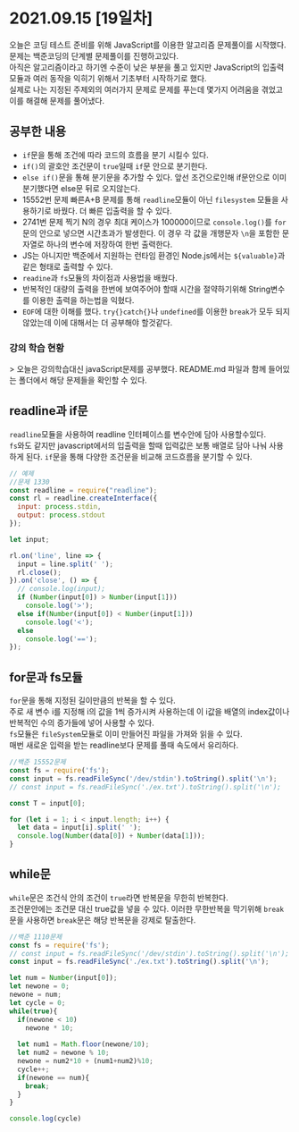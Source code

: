 # 2021.09.15 [19일차]

오늘은 코딩 테스트 준비를 위해 JavaScript를 이용한 알고리즘 문제풀이를 시작했다.  
문제는 백준코딩의 단계별 문제풀이를 진행하고있다.  
아직은 알고리즘이라고 하기엔 수준이 낮은 부분을 풀고 있지만 JavaScript의 입출력 모듈과 여러 동작을 익히기 위해서 기초부터 시작하기로 했다.  
실제로 나는 지정된 주제외의 여러가지 문제로 문제를 푸는데 몇가지 어려움을 겪었고 이를 해결해 문제를 풀어냈다.

## 공부한 내용

- `if`문을 통해 조건에 따라 코드의 흐름을 분기 시킬수 있다.  
- `if()`의 괄호안 조건문이 `true`일때 `if`문 안으로 분기한다.  
- `else if()`문을 통해 분기문을 추가할 수 있다. 앞선 조건으로인해 if문안으로 이미 분기했다면 else문 뒤로 오지않는다.
- 15552번 문제 빠른A+B 문제를 통해 `readline`모듈이 아닌 `filesystem` 모듈을 사용하기로 바꿨다. 더 빠른 입출력을 할 수 있다.
- 2741번 문제 찍기 N의 경우 최대 케이스가 100000이므로 `console.log()`를 `for`문의 안으로 넣으면 시간초과가 발생한다. 이 경우 각 값을 개행문자 `\n`을 포함한 문자열로 하나의 변수에 저장하여 한번 출력한다.
- JS는 아니지만 백준에서 지원하는 런타임 환경인 Node.js에서는 `${valuable}`과 같은 형태로 출력할 수 있다.  
- `readine`과 `fs`모듈의 차이점과 사용법을 배웠다.  
- 반복적인 대량의 출력을 한번에 보여주어야 할때 시간을 절약하기위해 String변수를 이용한 출력을 하는법을 익혔다.  
- `EOF`에 대한 이해를 했다. `try{}catch{}`나 `undefined`를 이용한 `break`가 모두 되지 않았는데 이에 대해서는 더 공부해야 할것같다.

<!-- ## 학습 결과물 -->

<!-- 오늘의 학습결과물은 TIL 최상위 파일의 '학습 결과물 살펴보기 링크에 추가되었습니다. -->

### 강의 학습 현황

\> 오늘은 강의학습대신 javaScript문제를 공부했다. README.md 파일과 함께 들어있는 폴더에서 해당 문제들을 확인할 수 있다.


## readline과 if문

`readline`모듈을 사용하여 readline 인터페이스를 변수안에 담아 사용할수있다.  
`fs`와도 같지만 javascript에서의 입출력을 할때 입력값은 보통 배열로 담아 나눠 사용하게 된다.
`if`문을 통해 다양한 조건문을 비교해 코드흐름을 분기할 수 있다.

```Javascript
// 예제
//문제 1330
const readline = require("readline");
const rl = readline.createInterface({
  input: process.stdin,
  output: process.stdout
});

let input;

rl.on('line', line => {
  input = line.split(' ');
  rl.close();
}).on('close', () => {
  // console.log(input);
  if (Number(input[0]) > Number(input[1]))
    console.log('>');
  else if(Number(input[0]) < Number(input[1]))
    console.log('<');
  else 
    console.log('==');
});
```

## for문과 fs모듈

`for`문을 통해 지정된 길이만큼의 반복을 할 수 있다.  
주로 새 변수 i를 지정해 i의 값을 1씩 증가시켜 사용하는데 이 i값을 배열의 index값이나 반복적인 수의 증가들에 넣어 사용할 수 있다.  
`fs`모듈은 `fileSystem`모듈로 이미 만들어진 파일을 가져와 읽을 수 있다.  
매번 새로운 입력을 받는 readline보다 문제를 풀때 속도에서 유리하다.

```javascript
//백준 15552문제
const fs = require('fs');
const input = fs.readFileSync('/dev/stdin').toString().split('\n');
// const input = fs.readFileSync('./ex.txt').toString().split('\n');

const T = input[0];

for (let i = 1; i < input.length; i++) {
  let data = input[i].split(' ');
  console.log(Number(data[0]) + Number(data[1]));
}
```

## while문

`while`문은 조건식 안의 조건이 `true`라면 반복문을 무한히 반복한다.  
조건문안에는 조건문 대신 true값을 넣을 수 있다. 이러한 무한반복을 막기위해 `break`문을 사용하면 `break`문은 해당 반복문을 강제로 탈출한다.

```javascript
//백준 1110문제
const fs = require('fs'); 
// const input = fs.readFileSync('/dev/stdin').toString().split('\n');
const input = fs.readFileSync('./ex.txt').toString().split('\n');

let num = Number(input[0]);
let newone = 0;
newone = num;
let cycle = 0;
while(true){
  if(newone < 10)
    newone * 10;
  
  let num1 = Math.floor(newone/10);
  let num2 = newone % 10; 
  newone = num2*10 + (num1+num2)%10;
  cycle++;
  if(newone == num){
    break;
  }
}

console.log(cycle)
```